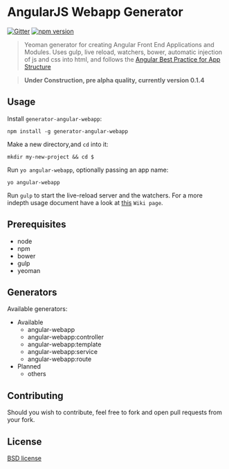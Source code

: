 # AngularJS Webapp Generator 
[![Gitter](https://badges.gitter.im/Join%20Chat.svg)](https://gitter.im/kosz/generator-angular-webapp?utm_source=badge&utm_medium=badge&utm_campaign=pr-badge&utm_content=badge) [![npm version](https://badge.fury.io/js/generator-angular-webapp.svg)](http://badge.fury.io/js/generator-angular-webapp)
> Yeoman generator for creating Angular Front End Applications and Modules. Uses gulp, live reload, watchers, bower, automatic injection of js and css into html, and follows the [Angular Best Practice for App Structure](https://docs.google.com/document/d/1XXMvReO8-Awi1EZXAXS4PzDzdNvV6pGcuaF4Q9821Es/pub) 

> **Under Construction, pre alpha quality, currently version 0.1.4** 

## Usage

Install `generator-angular-webapp`:
```
npm install -g generator-angular-webapp
```

Make a new directory,and `cd` into it:
```
mkdir my-new-project && cd $
```

Run `yo angular-webapp`, optionally passing an app name:
```
yo angular-webapp
```

Run `gulp` to start the live-reload server and the watchers. For a more indepth usage document have a look at [this](https://github.com/kosz/generator-angular-webapp/wiki/Using-the-angular-webapp-generator) `Wiki page`.

## Prerequisites
* node
* npm
* bower
* gulp
* yeoman

## Generators

Available generators:

* Available
    - angular-webapp
    - angular-webapp:controller
    - angular-webapp:template
    - angular-webapp:service
    - angular-webapp:route
* Planned
    - others

## Contributing

Should you wish to contribute, feel free to fork and open pull requests from your fork.

## License

[BSD license](http://opensource.org/licenses/bsd-license.php)
